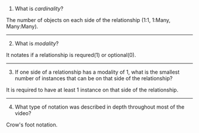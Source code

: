 1. What is *cardinality*?

The number of objects on each side of the relationship (1:1, 1:Many, Many:Many).

---

2. What is *modality*?

It notates if a relationship is requred(1) or optional(0).

---

3. If one side of a relationship has a modality of 1, what is the smallest number of instances that can be on that side of the relationship?

It is required to have at least 1 instance on that side of the relationship.

---

4. What type of notation was described in depth throughout most of the video?

Crow's foot notation.
